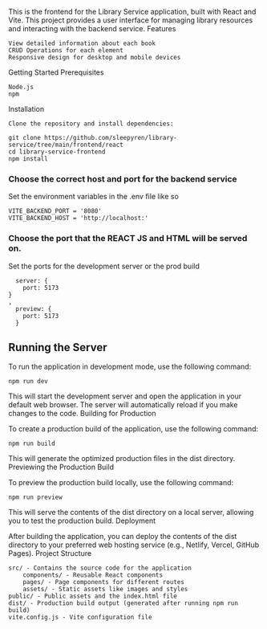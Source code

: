 This is the frontend for the Library Service application, built with React and Vite. This project provides a user interface for managing library resources and interacting with the backend service.
Features

    View detailed information about each book
    CRUD Operations for each element
    Responsive design for desktop and mobile devices

Getting Started
Prerequisites

    Node.js 
    npm 

Installation

    Clone the repository and install dependencies:

```
git clone https://github.com/sleepyren/library-service/tree/main/frontend/react
cd library-service-frontend
npm install
```

### Choose the correct host and port for the backend service
Set the environment variables in the .env file like so
```
VITE_BACKEND_PORT = '8080'
VITE_BACKEND_HOST = 'http://localhost:'
```

### Choose the port that the REACT JS and HTML will be served on.
Set the ports for the development server or the prod build
```
  server: {  
    port: 5173
}
,
  preview: {
    port: 5173
  }
```


## Running the Server

To run the application in development mode, use the following command:
```
npm run dev
```

This will start the development server and open the application in your default web browser. The server will automatically reload if you make changes to the code.
Building for Production

To create a production build of the application, use the following command:

```
npm run build
```

This will generate the optimized production files in the dist directory.
Previewing the Production Build

To preview the production build locally, use the following command:

```
npm run preview
```

This will serve the contents of the dist directory on a local server, allowing you to test the production build.
Deployment

After building the application, you can deploy the contents of the dist directory to your preferred web hosting service (e.g., Netlify, Vercel, GitHub Pages).
Project Structure

    src/ - Contains the source code for the application
        components/ - Reusable React components
        pages/ - Page components for different routes
        assets/ - Static assets like images and styles
    public/ - Public assets and the index.html file
    dist/ - Production build output (generated after running npm run build)
    vite.config.js - Vite configuration file

  